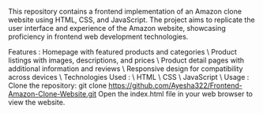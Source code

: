 This repository contains a frontend implementation of an Amazon clone website using HTML, CSS, and JavaScript. 
The project aims to replicate the user interface and experience of the Amazon website, showcasing proficiency in frontend web development technologies.

Features :
Homepage with featured products and categories \\
Product listings with images, descriptions, and prices \\
Product detail pages with additional information and reviews \\
Responsive design for compatibility across devices \\
Technologies Used : \\
HTML \\
CSS \\
JavaScript \\
Usage :
Clone the repository:
git clone https://github.com/Ayesha322/Frontend-Amazon-Clone-Website.git
Open the index.html file in your web browser to view the website.
